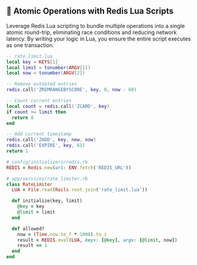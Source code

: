 ## 🧵 Atomic Operations with Redis Lua Scripts

Leverage Redis Lua scripting to bundle multiple operations into a single atomic round-trip, eliminating race conditions and reducing network latency. By writing your logic in Lua, you ensure the entire script executes as one transaction.

```lua
-- rate_limit.lua
local key = KEYS[1]
local limit = tonumber(ARGV[1])
local now = tonumber(ARGV[2])

-- Remove outdated entries
redis.call('ZREMRANGEBYSCORE', key, 0, now - 60)

-- Count current entries
local count = redis.call('ZCARD', key)
if count >= limit then
  return 0
end

-- Add current timestamp
redis.call('ZADD', key, now, now)
redis.call('EXPIRE', key, 61)
return 1
```

```ruby
# config/initializers/redis.rb
REDIS = Redis.new(url: ENV.fetch('REDIS_URL'))

# app/services/rate_limiter.rb
class RateLimiter
  LUA = File.read(Rails.root.join('rate_limit.lua'))

  def initialize(key, limit)
    @key = key
    @limit = limit
  end

  def allowed?
    now = (Time.now.to_f * 1000).to_i
    result = REDIS.eval(LUA, keys: [@key], argv: [@limit, now])
    result == 1
  end
end
```
